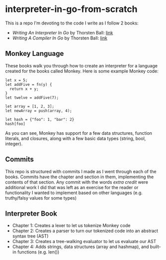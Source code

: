 # interpreter-in-go-from-scratch

This is a repo I'm devoting to the code I write as I follow 2 books:
- *Writing An Interpreter In Go* by Thorsten Ball: [link](https://interpreterbook.com/)
- *Writing A Compiler In Go* by Thorsten Ball: [link](https://compilerbook.com/)

## Monkey Language
These books walk you through how to create an interpreter for a language created for the books called Monkey. Here is some example Monkey code:
```
let x = 5;
let addFive = fn(y) {
  return x + y;
}
let twelve = addFive(7);

let array = [1, 2, 3];
let newArray = push(array, 4);

let hash = {"foo": 1, "bar": 2}
hash[foo]
```
As you can see, Monkey has support for a few data structures, function literals, and closures, along with a few basic data types (string, bool, integer).

## Commits
This repo is structured with commits I made as I went through each of the books. Commits have the chapter and section in them, implementing the contents of that section. Any commit with the words _extra credit_ were additional work I did that was left as an exercise for the reader or functionality I wanted to implement based on other languages (e.g. truthy/falsy values for some types)

## Interpreter Book
- Chapter 1: Creates a lexer to let us tokenize Monkey code
- Chapter 2: Creates a parser to turn our tokenized code into an abstract syntax tree (AST)
- Chapter 3: Creates a tree-walking evaluator to let us evaluate our AST
- Chapter 4: Adds strings, data structures (array and hashmap), and built-in functions (e.g. len())

